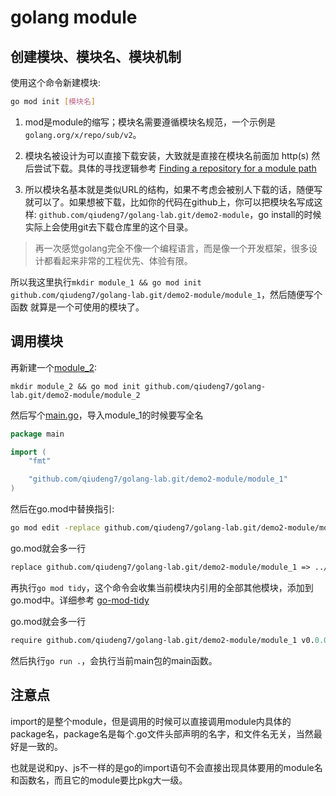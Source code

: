 # golang module

## 创建模块、模块名、模块机制

使用这个命令新建模块:
```bash
go mod init [模块名]
```

1. mod是module的缩写；模块名需要遵循模块名规范，一个示例是`golang.org/x/repo/sub/v2`。

2. 模块名被设计为可以直接下载安装，大致就是直接在模块名前面加 http(s) 然后尝试下载。具体的寻找逻辑参考 [Finding a repository for a module path](https://go.dev/ref/mod#vcs-find)

3. 所以模块名基本就是类似URL的结构，如果不考虑会被别人下载的话，随便写就可以了。如果想被下载，比如你的代码在github上，你可以把模块名写成这样: `github.com/qiudeng7/golang-lab.git/demo2-module`，go install的时候实际上会使用git去下载仓库里的这个目录。

> 再一次感觉golang完全不像一个编程语言，而是像一个开发框架，很多设计都看起来非常的工程优先、体验有限。



所以我这里执行`mkdir module_1 && go mod init github.com/qiudeng7/golang-lab.git/demo2-module/module_1`，然后随便写个函数 就算是一个可使用的模块了。

## 调用模块

再新建一个[module_2](./module_2):
```
mkdir module_2 && go mod init github.com/qiudeng7/golang-lab.git/demo2-module/module_2
```

然后写个[main.go](./module_2/main.go)，导入module_1的时候要写全名

```go
package main

import (
	"fmt"

	"github.com/qiudeng7/golang-lab.git/demo2-module/module_1"
)
```

然后在go.mod中替换指引:
```bash
go mod edit -replace github.com/qiudeng7/golang-lab.git/demo2-module/module_1=../module_1
```

go.mod就会多一行
```go.mod
replace github.com/qiudeng7/golang-lab.git/demo2-module/module_1 => ../module_1
```

再执行`go mod tidy`，这个命令会收集当前模块内引用的全部其他模块，添加到go.mod中。详细参考 [go-mod-tidy](https://go.dev/ref/mod#go-mod-tidy)

go.mod就会多一行
```go.mod
require github.com/qiudeng7/golang-lab.git/demo2-module/module_1 v0.0.0-00010101000000-000000000000
```

然后执行`go run .`，会执行当前main包的main函数。

## 注意点

import的是整个module，但是调用的时候可以直接调用module内具体的package名，package名是每个.go文件头部声明的名字，和文件名无关，当然最好是一致的。

也就是说和py、js不一样的是go的import语句不会直接出现具体要用的module名和函数名，而且它的module要比pkg大一级。